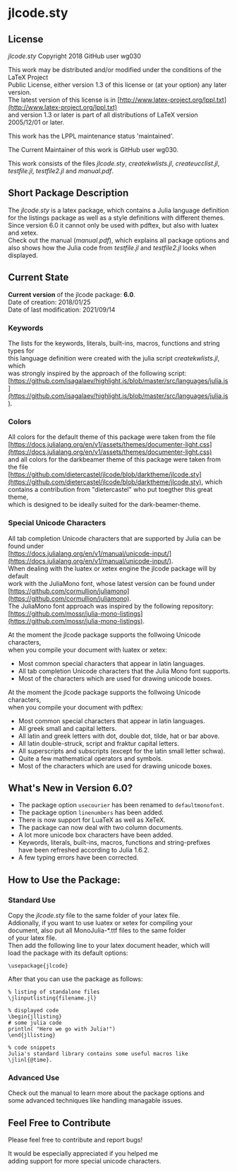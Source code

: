 # jlcode.sty



## License
_jlcode.sty_
Copyright 2018 GitHub user wg030

This work may be distributed and/or modified under the conditions of the LaTeX Project  
Public License, either version 1.3 of this license or (at your option) any later version.  
The latest version of this license is in [http://www.latex-project.org/lppl.txt](http://www.latex-project.org/lppl.txt)  
and version 1.3 or later is part of all distributions of LaTeX version 2005/12/01 or later.

This work has the LPPL maintenance status 'maintained'.

The Current Maintainer of this work is GitHub user wg030.

This work consists of the files
_jlcode.sty_, _createkwlists.jl_, _createucclist.jl_, _testfile.jl_, _testfile2.jl_ and _manual.pdf_.


## Short Package Description
The _jlcode.sty_ is a latex package, which contains a Julia language definition  
for the listings package as well as a style definitions with different themes.  
Since version 6.0 it cannot only be used with pdftex, but also with luatex and xetex.  
Check out the manual (_manual.pdf_), which explains all package options and   
also shows how the Julia code from _testfile.jl_ and _testfile2.jl_ looks when displayed.


## Current State
**Current version** of the jlcode package: **6.0**.  
Date of creation: 2018/01/25  
Date of last modification: 2021/09/14

### Keywords
The lists for the keywords, literals, built-ins, macros, functions and string types for  
this language definition were created with the julia script _createkwlists.jl_, which  
was strongly inspired by the approach of the following script:  
[https://github.com/isagalaev/highlight.js/blob/master/src/languages/julia.js](https://github.com/isagalaev/highlight.js/blob/master/src/languages/julia.js).

### Colors
All colors for the default theme of this package were taken from the file  
[https://docs.julialang.org/en/v1/assets/themes/documenter-light.css](https://docs.julialang.org/en/v1/assets/themes/documenter-light.css)  
and  all colors for the darkbeamer theme of this package were taken from the file  
[https://github.com/dietercastel/jlcode/blob/darktheme/jlcode.sty](https://github.com/dietercastel/jlcode/blob/darktheme/jlcode.sty), which  
contains a contribution from "dietercastel" who put toegther this great theme,  
which is designed to be ideally suited for the dark-beamer-theme.  

### Special Unicode Characters
All tab completion Unicode characters that are supported by Julia can be found under  
[https://docs.julialang.org/en/v1/manual/unicode-input/](https://docs.julialang.org/en/v1/manual/unicode-input/).  
When dealing with the luatex or xetex engine the jlcode package will by default  
work with the JuliaMono font, whose latest version can be found under  
[https://github.com/cormullion/juliamono](https://github.com/cormullion/juliamono).  
The JuliaMono font approach was inspired by the following repository:  
[https://github.com/mossr/julia-mono-listings](https://github.com/mossr/julia-mono-listings).

At the moment the jlcode package supports the follwoing Unicode characters,  
when you compile your document with luatex or xetex:
* Most common special characters that appear in latin languages.
* All tab completion Unicode characters that the Julia Mono font supports.
* Most of the characters which are used for drawing unicode boxes.

At the moment the jlcode package supports the follwoing Unicode characters,  
when you compile your document with pdftex:
* Most common special characters that appear in latin languages.
* All greek small and capital letters.
* All latin and greek letters with dot, double dot, tilde, hat or bar above.
* All latin double-struck, script and fraktur capital letters.
* All superscripts and subscripts (except for the latin small letter schwa).
* Quite a few mathematical operators and symbols.
* Most of the characters which are used for drawing unicode boxes.


## What's New in Version 6.0?
* The package option `usecourier` has been renamed to `defaultmonofont`.
* The package option `linenumbers` has been added.
* There is now support for LuaTeX as well as XeTeX.
* The package can now deal with two column documents.
* A lot more unicode box characters have been added.
* Keywords, literals, built-ins, macros, functions and string-prefixes  
  have been refreshed according to Julia 1.6.2.
* A few typing errors have been corrected.


## How to Use the Package:

### Standard Use
Copy the _jlcode.sty_ file to the same folder of your latex file.  
Addionally, if you want to use luatex or xetex for compiling your  
document, also put all MonoJulia-*.ttf files to the same folder  
of your latex file.  
Then add the following line to your latex document header, which will  
load the package with its default options:

    \usepackage{jlcode}

After that you can use the package as follows:

    % listing of standalone files
    \jlinputlisting{filename.jl}

    % displayed code
    \begin{jllisting}
    # some julia code
    println( "Here we go with Julia!")
    \end{jllisting}

    % code snippets
    Julia's standard library contains some useful macros like \jlinl{@time}.

### Advanced Use
Check out the manual to learn more about the package options and  
some advanced techniques like handling managable issues.


## Feel Free to Contribute
Please feel free to contribute and report bugs!  

It would be especially appreciated if you helped me  
adding support for more special unicode characters.
